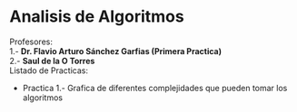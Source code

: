 # Analisis de Algoritmos
Profesores:<br>
1.- **Dr. Flavio Arturo Sánchez Garfias (Primera Practica)**<br>
2.- **Saul de la O Torres**<br>
Listado de Practicas:<br>
- Practica 1.- Grafica de diferentes complejidades que pueden tomar los algoritmos<br>
